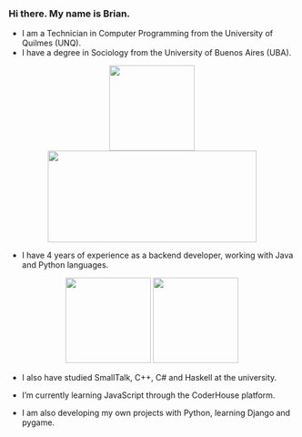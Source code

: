 ### Hi there. My name is Brian.

- I am a Technician in Computer Programming from the University of Quilmes (UNQ).
- I have a degree in Sociology from the University of Buenos Aires (UBA).
 
 <p align="center">
  <img src="https://upload.wikimedia.org/wikipedia/commons/thumb/1/14/Logo_de_la_Universidad_de_Buenos_Aires.jpg/479px-Logo_de_la_Universidad_de_Buenos_Aires.jpg"         width="150" height="150">
  <img src="https://upload.wikimedia.org/wikipedia/commons/5/53/Logo_unqui.png" width="367" height="161">
</p>

- I have 4 years of experience as a backend developer, working with Java and Python languages.

<p align="center">
  <img src="https://cdn-icons-png.flaticon.com/512/226/226777.png" width="150" height="150">
  <img src="https://upload.wikimedia.org/wikipedia/commons/thumb/c/c3/Python-logo-notext.svg/1869px-Python-logo-notext.svg.png" width="150" height="150">
</p>

- I also have studied SmallTalk, C++, C# and Haskell at the university.

- I’m currently learning JavaScript through the CoderHouse platform.

- I am also developing my own projects with Python, learning Django and pygame.
 
<!--
👋 🌱
- 🔭 I’m currently working on ...
- 👯 I’m looking to collaborate on ...
- 🤔 I’m looking for help with ...
- 💬 Ask me about ...
- 📫 How to reach me: ...
- 😄 Pronouns: ...
- ⚡ Fun fact: ...
-->
